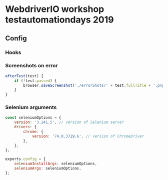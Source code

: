 # WebdriverIO workshop testautomationdays 2019

## Config

### Hooks

### Screenshots on error

```javascript
afterTest(test) {
    if (!test.passed) {
        browser.saveScreenshot('./errorShots/' + test.fullTitle + '.png');
    }
}
```

### Selenium arguments

```javascript
const seleniumOptions = {
    version: '3.141.5', // version of Selenium server
    drivers: {
        chrome: {
            version: '74.0.3729.6', // version of ChromeDriver
        },
    },
};

exports.config = {
    seleniumInstallArgs: seleniumOptions,
    seleniumArgs: seleniumOptions,
};
```
